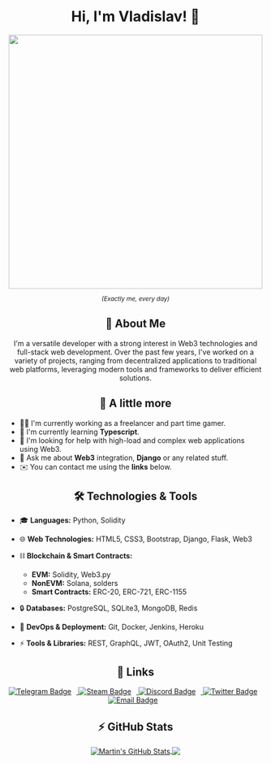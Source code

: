 <div id="header" align="center">
    <h1> Hi, I'm Vladislav! 👋 </h1>
    <img src="https://images.squarespace-cdn.com/content/v1/5b7bbb93b27e3939ab06ae13/1555789472875-5T2VWRPLAOWWADYLYR34/pem1.gif?format=2500w" width="500"/>
    <p style="font-size: 12px; font-style: italic;">(Exactly me, every day)</p>
</div>

<div id="aboutme" align="center" >
    <h2> 👀 About Me </h2>
    <p>I'm a versatile developer with a strong interest in Web3 technologies and full-stack web development. Over the past few years, I've worked on a variety of projects, ranging from decentralized applications to traditional web platforms, leveraging modern tools and frameworks to deliver efficient solutions.</p>
</div>

<div id="aboutme_more" align="center" >
    <h2> 👾 A little more </h2>
</div>

- 👨‍💻 I'm currently working as a freelancer and part time gamer.
- 🧠 I'm currently learning **Typescript**.
- 🤔 I'm looking for help with high-load and complex web applications using Web3.
- 💬 Ask me about **Web3** integration, **Django** or any related stuff.
- ✉️ You can contact me using the **links** below.

<div id="skills" align="center" >
    <h2> 🛠️ Technologies & Tools </h2>
</div>

- 🎓 **Languages:** Python, Solidity

- 🌐 **Web Technologies:** HTML5, CSS3, Bootstrap, Django, Flask, Web3

- ⛓️ **Blockchain & Smart Contracts:**

  - **EVM:** Solidity, Web3.py
  - **NonEVM:** Solana, solders
  - **Smart Contracts:** ERC-20, ERC-721, ERC-1155

- 🔒 **Databases:** PostgreSQL, SQLite3, MongoDB, Redis

- 🤖 **DevOps & Deployment:** Git, Docker, Jenkins, Heroku

- ⚡ **Tools & Libraries:** REST, GraphQL, JWT, OAuth2, Unit Testing

<div id="links" align="center" >
    <h2> 🔗 Links </h2>
    <div id="badges" >
    <a href="https://t.me/vladweat">
        <img src="https://img.shields.io/badge/Telegram-0088cc?logo=telegram&logoColor=white&style=for-the-badge" alt="Telegram Badge" style="margin-right: 10px;"/>
    </a>
    <a href="https://steamcommunity.com/id/vladweat1">
        <img src="https://img.shields.io/badge/Steam-00adee?logo=steam&logoColor=000000&style=for-the-badge" alt="Steam Badge" style="margin-right: 10px;"/>
    </a>
    <a href="https://discord.com/users/vladweat">
        <img src="https://img.shields.io/badge/Discord-7289da?logo=discord&logoColor=ffffff&style=for-the-badge" alt="Discord Badge" style="margin-right: 10px;"/>
    </a>
    <a href="https://x.com/justweat1">
        <img src="https://img.shields.io/badge/Twitter-55acee?logo=x&logoColor=ffffff&style=for-the-badge" alt="Twitter Badge" style="margin-right: 10px;"/>
    </a>
    <a href="mailto:kononov.vw@gmail.com">
        <img src="https://img.shields.io/badge/Email-b03c2c?logo=gmail&logoColor=ffffff&style=for-the-badge" alt="Email Badge" style="margin-right: 10px;"/>
    </a>
    </div>
</div>

<div id="stats" align="center">
    <h2> ⚡ GitHub Stats </h2>
    <a href="https://github.com/vladweat">
    <img align="center" src="https://github-readme-stats.vercel.app/api?username=vladweat&show_icons=true&line_height=27&count_private=true&title_color=ffffff&text_color=c9cacc&icon_color=2bbc8a&bg_color=1d1f21" alt="Martin's GitHub Stats" />
    </a>
    <a href="https://github.com/vladweat">
    <img align="center" src="https://github-readme-stats.vercel.app/api/top-langs/?username=vladweat&hide=java,html,tex&title_color=ffffff&text_color=c9cacc&icon_color=2bbc8a&bg_color=1d1f21&langs_count=3" />
    </a>
</div>

<div id="stats" align="center">
<img src="https://komarev.com/ghpvc/?username=vladweat&style=flat-square&color=blue" alt="" style="margin-top: 10px;"/>
</div>
